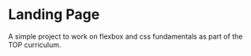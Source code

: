 # Landing Page

A simple project to work on flexbox and css fundamentals as part of the TOP curriculum.